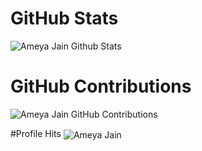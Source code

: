 # GitHub Stats
![Ameya Jain Github Stats](https://github-readme-stats.vercel.app/api?username=AmeyaJain-25&show_icons=true&theme=tokyonight)

# GitHub Contributions
![Ameya Jain GitHub Contributions](https://github-readme-streak-stats.herokuapp.com/?user=AmeyaJain-25)

#Profile Hits
<img align="Center" src="https://profile-counter.glitch.me/AmeyaJain-25/count.svg" alt="Ameya Jain" />
